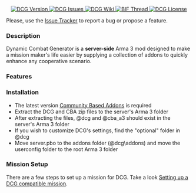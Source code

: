 <p align="center">
    <a href="https://github.com/nicholasclark-artist/DCG/releases">
        <img src="https://img.shields.io/badge/Version-3.1.0.3-blue.svg?style=flat-square" alt="DCG Version">
    </a>
    <a href="https://github.com/nicholasclark-artist/DCG/issues">
        <img src="https://img.shields.io/github/issues/nicholasclark-artist/DCG.svg?style=flat-square" alt="DCG Issues">
    </a>
    <a href="https://github.com/nicholasclark-artist/DCG/wiki">
        <img src="https://img.shields.io/badge/DCG-Wiki-orange.svg?style=flat-square" alt="DCG Wiki">
    </a>
    <a href="https://forums.bistudio.com/topic/176544-coop-dynamic-combat-generator/">
        <img src="https://img.shields.io/badge/BIF-Thread-red.svg?style=flat-square" alt="BIF Thread">
    </a>
    <a href="https://github.com/nicholasclark-artist/DCG/blob/master/LICENSE">
        <img src="https://img.shields.io/badge/License-GPLv2-lightgrey.svg?style=flat-square" alt="DCG License">
    </a>
</p>

Please, use the [Issue Tracker](https://github.com/nicholasclark-artist/DCG/issues) to report a bug or propose a feature.

### Description
Dynamic Combat Generator is a **server-side** Arma 3 mod designed to make a mission maker's life easier by supplying a collection of addons to quickly enhance any cooperative scenario.

### Features

### Installation
- The latest version [Community Based Addons](https://forums.bistudio.com/topic/168277-cba-community-base-addons-arma-3/) is required
- Extract the DCG and CBA zip files to the server's Arma 3 folder
- After extracting the files, @dcg and @cba_a3 should exist in the server's Arma 3 folder
- If you wish to customize DCG's settings, find the "optional" folder in @dcg
- Move server.pbo to the addons folder (@dcg\addons) and move the userconfig folder to the root Arma 3 folder

### Mission Setup
There are a few steps to set up a mission for DCG. Take a look [Setting up a DCG compatible mission](https://github.com/nicholasclark-artist/DCG/wiki/Setting-up-a-DCG-compatible-mission).